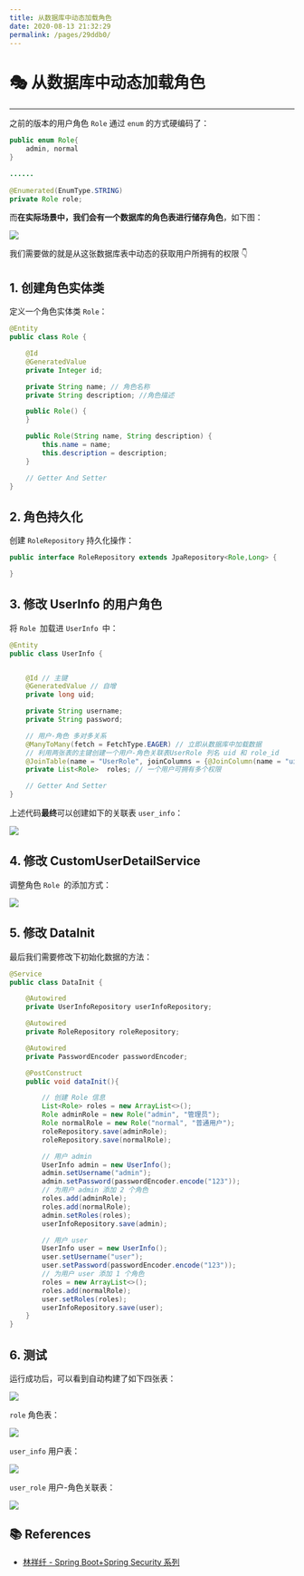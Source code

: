 ```yaml
---
title: 从数据库中动态加载角色
date: 2020-08-13 21:32:29
permalink: /pages/29ddb0/
---
```

# 🎭 从数据库中动态加载角色

---


之前的版本的用户角色 `Role` 通过 `enum` 的方式硬编码了：

```java
public enum Role{
    admin, normal
}

......
    
@Enumerated(EnumType.STRING)
private Role role;
```

而**在实际场景中，我们会有一个数据库的角色表进行储存角色**，如下图：

![](https://cs-wiki.oss-cn-shanghai.aliyuncs.com/img/20200812103047.png)

我们需要做的就是从这张数据库表中动态的获取用户所拥有的权限 👇

## 1. 创建角色实体类

定义一个角色实体类 `Role`：

```java
@Entity
public class Role {

    @Id
    @GeneratedValue
    private Integer id;

    private String name; // 角色名称
    private String description; //角色描述

    public Role() {
    }

    public Role(String name, String description) {
        this.name = name;
        this.description = description;
    }

    // Getter And Setter
}
```

## 2. 角色持久化

创建 `RoleRepository` 持久化操作：

```java
public interface RoleRepository extends JpaRepository<Role,Long> {

}
```

## 3. 修改 UserInfo 的用户角色

将 `Role `加载进 `UserInfo `中：

```java
@Entity
public class UserInfo {


    @Id // 主键
    @GeneratedValue // 自增
    private long uid;

    private String username;
    private String password;

    // 用户-角色 多对多关系
    @ManyToMany(fetch = FetchType.EAGER) // 立即从数据库中加载数据
    // 利用两张表的主键创建一个用户-角色关联表UserRole 列名 uid 和 role_id
    @JoinTable(name = "UserRole", joinColumns = {@JoinColumn(name = "uid")}, inverseJoinColumns = {@JoinColumn(name = "role_id")})
    private List<Role>  roles; // 一个用户可拥有多个权限

    // Getter And Setter
}
```

上述代码**最终**可以创建如下的关联表 `user_info`：

![](https://cs-wiki.oss-cn-shanghai.aliyuncs.com/img/20200812103705.png)

## 4. 修改 CustomUserDetailService

调整角色 `Role `的添加方式：

![](https://cs-wiki.oss-cn-shanghai.aliyuncs.com/img/20200812103924.png)

## 5. 修改 DataInit

最后我们需要修改下初始化数据的方法：

```java
@Service
public class DataInit {

    @Autowired
    private UserInfoRepository userInfoRepository;

    @Autowired
    private RoleRepository roleRepository;

    @Autowired
    private PasswordEncoder passwordEncoder;

    @PostConstruct
    public void dataInit(){

        // 创建 Role 信息
        List<Role> roles = new ArrayList<>();
        Role adminRole = new Role("admin", "管理员");
        Role normalRole = new Role("normal", "普通用户");
        roleRepository.save(adminRole);
        roleRepository.save(normalRole);

        // 用户 admin
        UserInfo admin = new UserInfo();
        admin.setUsername("admin");
        admin.setPassword(passwordEncoder.encode("123"));
        // 为用户 admin 添加 2 个角色
        roles.add(adminRole);
        roles.add(normalRole);
        admin.setRoles(roles);
        userInfoRepository.save(admin);

        // 用户 user
        UserInfo user = new UserInfo();
        user.setUsername("user");
        user.setPassword(passwordEncoder.encode("123"));
        // 为用户 user 添加 1 个角色
        roles = new ArrayList<>(); 
        roles.add(normalRole);
        user.setRoles(roles);
        userInfoRepository.save(user);
    }
}
```

## 6. 测试

运行成功后，可以看到自动构建了如下四张表：

![](https://cs-wiki.oss-cn-shanghai.aliyuncs.com/img/20200812104235.png)

`role` 角色表：

![](https://cs-wiki.oss-cn-shanghai.aliyuncs.com/img/20200812104337.png)

`user_info` 用户表：

![](https://cs-wiki.oss-cn-shanghai.aliyuncs.com/img/20200812104351.png)

`user_role` 用户-角色关联表：

![](https://cs-wiki.oss-cn-shanghai.aliyuncs.com/img/20200812104403.png)

## 📚 References

- [林祥纤 - Spring Boot+Spring Security 系列](https://www.iteye.com/blog/412887952-qq-com-2441544)
